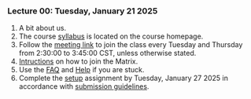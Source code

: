 ### Lecture 00: Tuesday, January 21 2025

1. A bit about us.
3. The course [syllabus](/index.md) is located on the course homepage.
4. Follow the [meeting link](https://meet.underground.software/KDLP) to join the class
every Tuesday and Thursday from 2:30:00 to 3:45:00 CST, unless otherwise stated.
5. [Intructions](/matrix.md) on how to join the Matrix.
6. Use the [FAQ](/faq.md) and [Help](/help.md) if you are stuck.
7. Complete the [setup](/setup.md) assignment by Tuesday, January 27 2025 in accordance with
[submission guidelines](/submitting.md).
